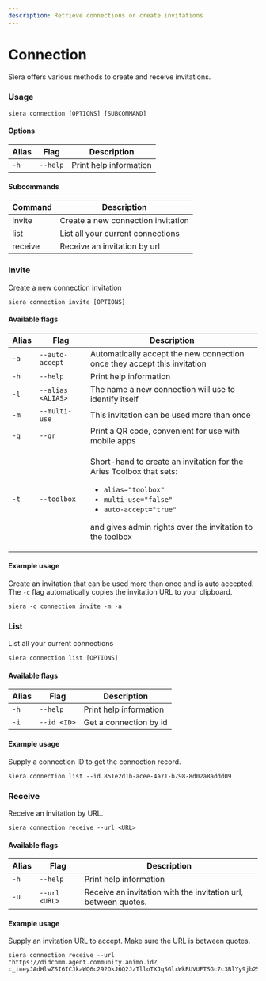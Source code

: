```yaml
---
description: Retrieve connections or create invitations
---
```


# Connection

Siera offers various methods to create and receive invitations.

### Usage

```
siera connection [OPTIONS] [SUBCOMMAND]
```

#### Options

| Alias | Flag     | Description            |
| ----- | -------- | ---------------------- |
| `-h`  | `--help` | Print help information |

#### Subcommands

| Command | Description                        |
| ------- | ---------------------------------- |
| invite  | Create a new connection invitation |
| list    | List all your current connections  |
| receive | Receive an invitation by url       |

### Invite

Create a new connection invitation

```
siera connection invite [OPTIONS]
```

#### Available flags

| Alias | Flag              | Description                                                                                                                                                                                                                                                             |
| ----- | ----------------- | ----------------------------------------------------------------------------------------------------------------------------------------------------------------------------------------------------------------------------------------------------------------------- |
| `-a`  | `--auto-accept`   | Automatically accept the new connection once they accept this invitation                                                                                                                                                                                                |
| `-h`  | `--help`          | Print help information                                                                                                                                                                                                                                                  |
| `-l`  | `--alias <ALIAS>` | The name a new connection will use to identify itself                                                                                                                                                                                                                   |
| `-m`  | `--multi-use`     | This invitation can be used more than once                                                                                                                                                                                                                              |
| `-q`  | `--qr`            | Print a QR code, convenient for use with mobile apps                                                                                                                                                                                                                    |
| `-t`  | `--toolbox`       | <p>Short-hand to create an invitation for the Aries Toolbox that sets:</p><ul><li><code>alias="toolbox"</code></li><li><code>multi-use="false"</code></li><li><code>auto-accept="true"</code></li></ul><p>and gives admin rights over the invitation to the toolbox</p> |

#### Example usage

Create an invitation that can be used more than once and is auto accepted. The `-c` flag automatically copies the invitation URL to your clipboard.

```
siera -c connection invite -m -a
```

### List

List all your current connections

```
siera connection list [OPTIONS]
```

#### Available flags

| Alias | Flag        | Description            |
| ----- | ----------- | ---------------------- |
| `-h`  | `--help`    | Print help information |
| `-i`  | `--id <ID>` | Get a connection by id |

#### Example usage

Supply a connection ID to get the connection record.

```
siera connection list --id 851e2d1b-acee-4a71-b798-8d02a8addd09
```

### Receive

Receive an invitation by URL.

```
siera connection receive --url <URL>
```

#### Available flags

| Alias | Flag          | Description                                                    |
| ----- | ------------- | -------------------------------------------------------------- |
| `-h`  | `--help`      | Print help information                                         |
| `-u`  | `--url <URL>` | Receive an invitation with the invitation url, between quotes. |

#### Example usage

Supply an invitation URL to accept. Make sure the URL is between quotes.

```
siera connection receive --url "https://didcomm.agent.community.animo.id?c_i=eyJAdHlwZSI6ICJkaWQ6c292OkJ6Q2JzTlloTXJqSGlxWkRUVUFTSGc7c3BlYy9jb25uZWN0aW9ucy8xLjAvaW52aXRhdGlvbiIsICJAaWQiOiAiMjNiOGY0ZDAtNzIyNi00ZmQ0LWEyNDAtMjJkNDgxNTViODBlIiwgInJlY2lwaWVudEtleXMiOiBbIjZZVVU2dnp2b0hTV29OWlRDUGE1eFlYV3kyUGJ5VGREcnVKa0VMRXR4NW9kIl0sICJsYWJlbCI6ICJBbmltbyBDb21tdW5pdHkgQWdlbnQiLCAic2VydmljZUVuZHBvaW50IjogImh0dHBzOi8vZGlkY29tbS5hZ2VudC5jb21tdW5pdHkuYW5pbW8uaWQifQ=="
```
